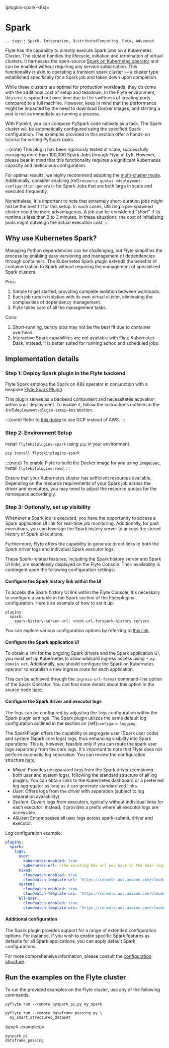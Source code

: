 (plugins-spark-k8s)=

# Spark

```{eval-rst}
.. tags:: Spark, Integration, DistributedComputing, Data, Advanced
```

Flyte has the capability to directly execute Spark jobs on a Kubernetes Cluster.
The cluster handles the lifecycle, initiation and termination of virtual clusters.
It harnesses the open-source [Spark on Kubernetes operator](https://github.com/GoogleCloudPlatform/spark-on-k8s-operator)
and can be enabled without requiring any service subscription.
This functionality is akin to operating a transient spark cluster
— a cluster type established specifically for a Spark job and taken down upon completion.

While these clusters are optimal for production workloads, they do come with the additional cost of setup and teardown.
In the Flyte environment, this cost is spread out over time due to the swiftness of creating pods compared to a full machine.
However, keep in mind that the performance might be impacted by the need to download Docker images, and starting a pod is not as immediate as running a process.

With Flytekit, you can compose PySpark code natively as a task.
The Spark cluster will be automatically configured using the specified Spark configuration.
The examples provided in this section offer a hands-on tutorial for writing PySpark tasks.

:::{note}
This plugin has been rigorously tested at scale, successfully managing more than 100,000 Spark Jobs through Flyte at Lyft.
However, please bear in mind that this functionality requires a significant Kubernetes capacity and meticulous configuration.

For optimal results, we highly recommend adopting the
[multi-cluster mode](https://docs.flyte.org/en/latest/deployment/configuration/performance.html#multi-cluster-mode).
Additionally, consider enabling {ref}`resource quotas <deployment-configuration-general>`
for Spark Jobs that are both large in scale and executed frequently.

Nonetheless, it is important to note that extremely short-duration jobs might not be the best fit for this setup.
In such cases, utilizing a pre-spawned cluster could be more advantageous.
A job can be considered "short" if its runtime is less than 2 to 3 minutes.
In these situations, the cost of initializing pods might outweigh the actual execution cost.
:::

## Why use Kubernetes Spark?

Managing Python dependencies can be challenging, but Flyte simplifies the process
by enabling easy versioning and management of dependencies through containers.
The Kubernetes Spark plugin extends the benefits of containerization to Spark without
requiring the management of specialized Spark clusters.

Pros:

1. Simple to get started, providing complete isolation between workloads.
2. Each job runs in isolation with its own virtual cluster, eliminating the complexities of dependency management.
3. Flyte takes care of all the management tasks.

Cons:

1. Short-running, bursty jobs may not be the best fit due to container overhead.
2. Interactive Spark capabilities are not available with Flyte Kubernetes Dask;
   instead, it is better suited for running adhoc and scheduled jobs.

## Implementation details

### Step 1: Deploy Spark plugin in the Flyte backend

Flyte Spark employs the Spark on K8s operator in conjunction with a bespoke
[Flyte Spark Plugin](https://pkg.go.dev/github.com/flyteorg/flyteplugins@v0.5.25/go/tasks/plugins/k8s/spark).

This plugin serves as a backend component and necessitates activation within your deployment.
To enable it, follow the instructions outlined in the {ref}`deployment-plugin-setup-k8s` section.

:::{note}
Refer to [this guide](https://github.com/GoogleCloudPlatform/spark-on-k8s-operator/blob/master/docs/gcp.md) to use GCP instead of AWS.
:::

### Step 2: Environment Setup

Install `flytekitplugins-spark` using `pip` in your environment.

```bash
pip install flytekitplugins-spark
```

:::{note}
To enable Flyte to build the Docker image for you using `ImageSpec`, install `flytekitplugins-envd`.
:::

Ensure that your Kubernetes cluster has sufficient resources available.
Depending on the resource requirements of your Spark job across the driver and executors,
you may need to adjust the resource quotas for the namespace accordingly.

### Step 3: Optionally, set up visibility

Whenever a Spark job is executed, you have the opportunity to access a Spark application UI link for
real-time job monitoring. Additionally, for past executions, you can leverage the
Spark history server to access the stored history of Spark executions.

Furthermore, Flyte offers the capability to generate direct links to both the Spark driver logs and individual Spark executor logs.

These Spark-related features, including the Spark history server and Spark UI links, are seamlessly displayed on the Flyte Console.
Their availability is contingent upon the following configuration settings:

#### Configure the Spark history link within the UI

To access the Spark history UI link within the Flyte Console,
it's necessary to configure a variable in the Spark section of the Flyteplugins configuration.
Here's an example of how to set it up:

```
plugins:
  spark:
    spark-history-server-url: <root-url-forspark-history server>
```

You can explore various configuration options by referring to
[this link](https://github.com/flyteorg/flyteplugins/blob/master/go/tasks/plugins/k8s/spark/config.go).

#### Configure the Spark application UI

To obtain a link for the ongoing Spark drivers and the Spark application UI,
you must set up Kubernetes to allow wildcard ingress access using `*.my-domain.net`.
Additionally, you should configure the Spark on Kubernetes operator to
establish a new ingress route for each application.

This can be achieved through the `ingress-url-format` command-line option of the Spark Operator.
You can find more details about this option in the source code
[here](https://github.com/GoogleCloudPlatform/spark-on-k8s-operator/blob/d38c904a4dd84e849408153cdf4d7a30a7be5a07/main.go#L62).

#### Configure the Spark driver and executor logs

The logs can be configured by adjusting the `logs` configuration within the Spark plugin settings.
The Spark plugin utilizes the same default log configuration outlined in the section on {ref}`configure-logging`.

The SparkPlugin offers the capability to segregate user (Spark user code) and system (Spark core logs) logs,
thus enhancing visibility into Spark operations.
This is, however, feasible only if you can route the spark user logs separately from the core logs.
It's important to note that Flyte does not perform automatic log separation. You can review the configuration structure
[here](https://github.com/flyteorg/flyteplugins/blob/master/go/tasks/plugins/k8s/spark/config.go#L31-L36).

- _Mixed_: Provides unseparated logs from the Spark driver (combining both user and system logs), following the standard structure of all log plugins.
  You can obtain links to the Kubernetes dashboard or a preferred log aggregator as long as it can generate standardized links.
- _User_: Offers logs from the driver with separation (subject to log separation availability).
- _System_: Covers logs from executors, typically without individual links for each executor;
  instead, it provides a prefix where all executor logs are accessible.
- _AllUser_: Encompasses all user logs across spark-submit, driver and executor.

Log configuration example:

```yaml
plugins:
  spark:
    logs:
      user:
        kubernetes-enabled: true
        kubernetes-url: <the existing k8s url you have in the main logs section>
      mixed:
        cloudwatch-enabled: true
        cloudwatch-template-uri: "https://console.aws.amazon.com/cloudwatch/home?region=us-east-1#logStream:group=<LogGroupName>;prefix=var.log.containers.{{.podName}};streamFilter=typeLogStreamPrefix"
      system:
        cloudwatch-enabled: true
        cloudwatch-template-uri: "https://console.aws.amazon.com/cloudwatch/home?region=us-east-1#logStream:group=<LogGroupName>;prefix=system_log.var.log.containers.{{.podName}};streamFilter=typeLogStreamPrefix"
      all-user:
        cloudwatch-enabled: true
        cloudwatch-template-uri: "https://console.aws.amazon.com/cloudwatch/home?region=us-east-1#logStream:group=<LogGroupName>;prefix=var.log.containers.{{.podName}};streamFilter=typeLogStreamPrefix"
```

#### Additional configuration

The Spark plugin provides support for a range of extended configuration options.
For instance, if you wish to enable specific Spark features as defaults for all Spark applications,
you can apply default Spark configurations.

For more comprehensive information, please consult the [configuration structure](https://github.com/flyteorg/flyteplugins/blob/c528bb88937b4732c9cb5537ed8ea6943ff4fb56/go/tasks/plugins/k8s/spark/config.go#L24-L29).

## Run the examples on the Flyte cluster

To run the provided examples on the Flyte cluster, use any of the following commands:

```
pyflyte run --remote pyspark_pi.py my_spark
```

```
pyflyte run --remote dataframe_passing.py \
  my_smart_structured_dataset
```

(spark-examples)=

```{auto-examples-toc}
pyspark_pi
dataframe_passing
```
